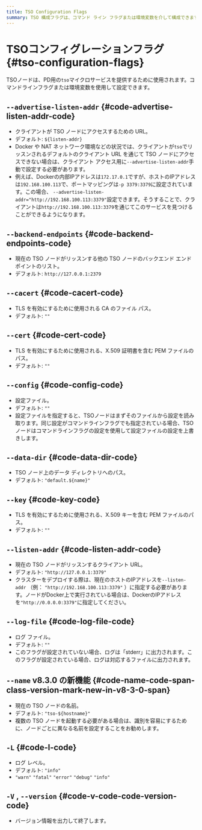 ```yaml
---
title: TSO Configuration Flags
summary: TSO 構成フラグは、コマンド ライン フラグまたは環境変数を介して構成できます。
---
```


# TSOコンフィグレーションフラグ {#tso-configuration-flags}

TSOノードは、PD用の`tso`マイクロサービスを提供するために使用されます。コマンドラインフラグまたは環境変数を使用して設定できます。

## <code>--advertise-listen-addr</code> {#code-advertise-listen-addr-code}

-   クライアントが TSO ノードにアクセスするための URL。
-   デフォルト: `${listen-addr}`
-   Docker や NAT ネットワーク環境などの状況では、クライアントが`tso`でリッスンされるデフォルトのクライアント URL を通じて TSO ノードにアクセスできない場合は、クライアント アクセス用に`--advertise-listen-addr`手動で設定する必要があります。
-   例えば、Dockerの内部IPアドレスは`172.17.0.1`ですが、ホストのIPアドレスは`192.168.100.113`で、ポートマッピングは`-p 3379:3379`に設定されています。この場合、 `--advertise-listen-addr="http://192.168.100.113:3379"`設定できます。そうすることで、クライアントは`http://192.168.100.113:3379`を通じてこのサービスを見つけることができるようになります。

## <code>--backend-endpoints</code> {#code-backend-endpoints-code}

-   現在の TSO ノードがリッスンする他の TSO ノードのバックエンド エンドポイントのリスト。
-   デフォルト: `http://127.0.0.1:2379`

## <code>--cacert</code> {#code-cacert-code}

-   TLS を有効にするために使用される CA のファイル パス。
-   デフォルト: `""`

## <code>--cert</code> {#code-cert-code}

-   TLS を有効にするために使用される、X.509 証明書を含む PEM ファイルのパス。
-   デフォルト: `""`

## <code>--config</code> {#code-config-code}

-   設定ファイル。
-   デフォルト: `""`
-   設定ファイルを指定すると、TSOノードはまずそのファイルから設定を読み取ります。同じ設定がコマンドラインフラグでも指定されている場合、TSOノードはコマンドラインフラグの設定を使用して設定ファイルの設定を上書きします。

## <code>--data-dir</code> {#code-data-dir-code}

-   TSO ノード上のデータ ディレクトリへのパス。
-   デフォルト: `"default.${name}"`

## <code>--key</code> {#code-key-code}

-   TLS を有効にするために使用される、X.509 キーを含む PEM ファイルのパス。
-   デフォルト: `""`

## <code>--listen-addr</code> {#code-listen-addr-code}

-   現在の TSO ノードがリッスンするクライアント URL。
-   デフォルト: `"http://127.0.0.1:3379"`
-   クラスターをデプロイする際は、現在のホストのIPアドレスを`--listen-addr` （例： `"http://192.168.100.113:3379"` ）に指定する必要があります。ノードがDocker上で実行されている場合は、DockerのIPアドレスを`"http://0.0.0.0:3379"`に指定してください。

## <code>--log-file</code> {#code-log-file-code}

-   ログ ファイル。
-   デフォルト: `""`
-   このフラグが設定されていない場合、ログは「stderr」に出力されます。このフラグが設定されている場合、ログは対応するファイルに出力されます。

## <code>--name</code> <span class="version-mark">v8.3.0 の新機能</span> {#code-name-code-span-class-version-mark-new-in-v8-3-0-span}

-   現在の TSO ノードの名前。
-   デフォルト: `"tso-${hostname}"`
-   複数の TSO ノードを起動する必要がある場合は、識別を容易にするために、ノードごとに異なる名前を設定することをお勧めします。

## <code>-L</code> {#code-l-code}

-   ログ レベル。
-   デフォルト: `"info"`
-   `"warn"` `"fatal"` `"error"` `"debug"` `"info"`

## <code>-V</code> , <code>--version</code> {#code-v-code-code-version-code}

-   バージョン情報を出力して終了します。
